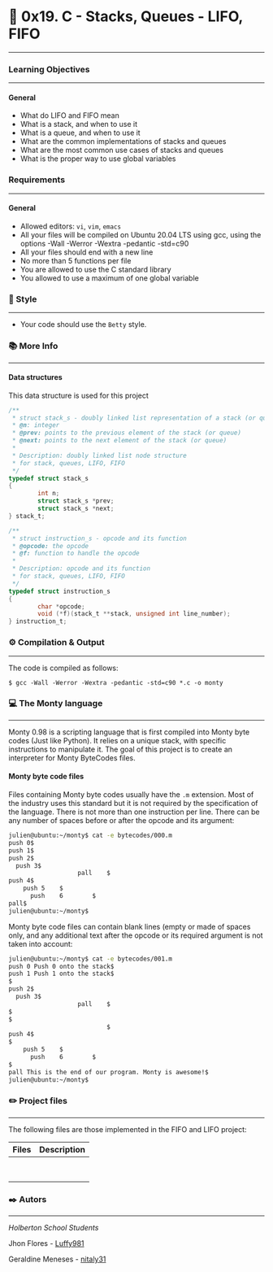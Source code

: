 # 🚀 0x19. C - Stacks, Queues - LIFO, FIFO
***
### Learning Objectives
***
#### General
* What do LIFO and FIFO mean
* What is a stack, and when to use it
* What is a queue, and when to use it
* What are the common implementations of stacks and queues
* What are the most common use cases of stacks and queues
* What is the proper way to use global variables

### Requirements
***
#### General
* Allowed editors: `vi`, `vim`, `emacs`
* All your files will be compiled on Ubuntu 20.04 LTS using gcc, using the options -Wall -Werror -Wextra -pedantic -std=c90
* All your files should end with a new line
* No more than 5 functions per file
* You are allowed to use the C standard library
* You allowed to use a maximum of one global variable

### 🎨 Style
***
* Your code should use the `Betty` style.

### 📚 More Info
***
#### Data structures
This data structure is used for this project

```C
/**
 * struct stack_s - doubly linked list representation of a stack (or queue)
 * @n: integer
 * @prev: points to the previous element of the stack (or queue)
 * @next: points to the next element of the stack (or queue)
 *
 * Description: doubly linked list node structure
 * for stack, queues, LIFO, FIFO
 */
typedef struct stack_s
{
        int n;
        struct stack_s *prev;
        struct stack_s *next;
} stack_t;
```

```C
/**
 * struct instruction_s - opcode and its function
 * @opcode: the opcode
 * @f: function to handle the opcode
 *
 * Description: opcode and its function
 * for stack, queues, LIFO, FIFO
 */
typedef struct instruction_s
{
        char *opcode;
        void (*f)(stack_t **stack, unsigned int line_number);
} instruction_t;
```

### ⚙️ Compilation & Output
***
The code is compiled as follows:

```
$ gcc -Wall -Werror -Wextra -pedantic -std=c90 *.c -o monty
```

### 💻 The Monty language
***
Monty 0.98 is a scripting language that is first compiled into Monty byte codes (Just like Python). It relies on a unique stack, with specific instructions to manipulate it. The goal of this project is to create an interpreter for Monty ByteCodes files.

####  Monty byte code files

Files containing Monty byte codes usually have the `.m` extension. Most of the industry uses this standard but it is not required by the specification of the language. There is not more than one instruction per line. There can be any number of spaces before or after the opcode and its argument:

```Bash
julien@ubuntu:~/monty$ cat -e bytecodes/000.m
push 0$
push 1$
push 2$
  push 3$
                   pall    $
push 4$
    push 5    $
      push    6        $
pall$
julien@ubuntu:~/monty$
```

Monty byte code files can contain blank lines (empty or made of spaces only, and any additional text after the opcode or its required argument is not taken into account:

```Bash
julien@ubuntu:~/monty$ cat -e bytecodes/001.m
push 0 Push 0 onto the stack$
push 1 Push 1 onto the stack$
$
push 2$
  push 3$
                   pall    $
$
$
                           $
push 4$
$
    push 5    $
      push    6        $
$
pall This is the end of our program. Monty is awesome!$
julien@ubuntu:~/monty$
```

### ✏️ Project files
***
The following files are those implemented in the FIFO and LIFO project:

| Files | Description |
| --- | --- |
| []() |  |
| []() |  |
| []() |  |
| []() |  |
| []() |  |
| []() |  |
| []() |  |
| []() |  |

### ✒️ Autors
***
*Holberton School Students*

Jhon Flores - [Luffy981](https://github.com/Luffy981)

Geraldine Meneses - [nitaly31](https://github.com/nitaly31)